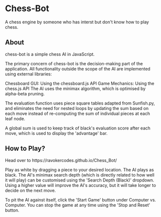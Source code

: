 <h1>Chess-Bot</h1>
A chess engine by someone who has interst but don't know how to play chess.

<h2>About</h2>
chess-bot is a simple chess AI in JavaScript.

The primary concern of chess-bot is the decision-making part of the application. All functionality outside the scope of the AI are implemented using external libraries:

Chessboard GUI: Using the chessboard.js API
Game Mechanics: Using the chess.js API
The AI uses the minimax algorithm, which is optimised by alpha-beta pruning.

The evaluation function uses piece square tables adapted from Sunfish.py, and eliminates the need for nested loops by updating the sum based on each move instead of re-computing the sum of individual pieces at each leaf node.

A global sum is used to keep track of black's evaluation score after each move, which is used to display the 'advantage' bar.

<h2>How to Play?</h2>
Head over to https://ravokercodes.github.io/Chess_Bot/

Play as white by dragging a piece to your desired location. The AI plays as black. The AI's minimax search depth (which is directly related to how well it will play) can be customised using the 'Search Depth (Black)' dropdown. Using a higher value will improve the AI's accuracy, but it will take longer to decide on the next move.

To pit the AI against itself, click the 'Start Game' button under Computer vs. Computer. You can stop the game at any time using the 'Stop and Reset' button.
